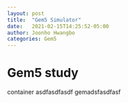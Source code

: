 ```yaml
---
layout: post
title:  "Gem5 Simulator"
date:   2021-02-15T14:25:52-05:00
author: Joonho Hwangbo 
categories: Gem5
---
```


# Gem5 study
container asdfasdfasdf gemadsfasdfasf
